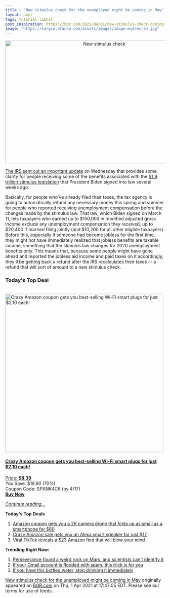 ```yaml
---
title : "New stimulus check for the unemployed might be coming in May"
layout: post
tags: tutorial labnol
post_inspiration: https://bgr.com/2021/04/01/new-stimulus-check-coming-tax-refund-for-unemployment-benefits/
image: "https://sergio.afanou.com/assets/images/image-midres-54.jpg"
---
```


<center><a href="https://bgr.com/2021/04/01/new-stimulus-check-coming-tax-refund-for-unemployment-benefits/" class="bgr-rss-featured-image bgr-rss-test-class"><img loading="lazy" width="610" height="390" src="https://bgr.com/wp-content/uploads/2020/08/rsz_adobestock_334809261.jpg?quality=70&amp;strip=all&amp;w=610" class="attachment-feed_normal size-feed_normal wp-post-image" alt="New stimulus check" loading="lazy" srcset="https://bgr.com/wp-content/uploads/2020/08/rsz_adobestock_334809261.jpg 3039w, https://bgr.com/wp-content/uploads/2020/08/rsz_adobestock_334809261.jpg?resize=150,96 150w, https://bgr.com/wp-content/uploads/2020/08/rsz_adobestock_334809261.jpg?resize=300,192 300w, https://bgr.com/wp-content/uploads/2020/08/rsz_adobestock_334809261.jpg?resize=768,492 768w, https://bgr.com/wp-content/uploads/2020/08/rsz_adobestock_334809261.jpg?resize=1024,655 1024w, https://bgr.com/wp-content/uploads/2020/08/rsz_adobestock_334809261.jpg?resize=1536,983 1536w, https://bgr.com/wp-content/uploads/2020/08/rsz_adobestock_334809261.jpg?resize=2048,1311 2048w, https://bgr.com/wp-content/uploads/2020/08/rsz_adobestock_334809261.jpg?resize=610,390 610w, https://bgr.com/wp-content/uploads/2020/08/rsz_adobestock_334809261.jpg?resize=664,425 664w, https://bgr.com/wp-content/uploads/2020/08/rsz_adobestock_334809261.jpg?resize=1200,768 1200w, https://bgr.com/wp-content/uploads/2020/08/rsz_adobestock_334809261.jpg?resize=782,500 782w, https://bgr.com/wp-content/uploads/2020/08/rsz_adobestock_334809261.jpg?resize=827,529 827w, https://bgr.com/wp-content/uploads/2020/08/rsz_adobestock_334809261.jpg?resize=800,512 800w" sizes="(max-width: 610px) 100vw, 610px" title="New stimulus check" /></a></center><p><a href="https://www.irs.gov/newsroom/irs-to-recalculate-taxes-on-unemployment-benefits-refunds-to-start-in-may">The IRS sent out an important update</a> on Wednesday that provides some clarity for people receiving some of the benefits associated with the <a href="https://bgr.com/2021/03/30/stimulus-check-update-social-security-recipients-covid-19-payment-delayed/">$1.9 trillion stimulus legislation</a> that President Biden signed into law several weeks ago.</p>
<p>Basically, for people who've already filed their taxes, the tax agency is going to automatically refund any necessary money this spring and summer for people who reported receiving unemployment compensation before the changes made by the stimulus law. That law, which Biden signed on March 11, lets taxpayers who earned up to $150,000 in modified adjusted gross income exclude any unemployment compensation they received, up to $20,400 if married filing jointly (and $10,200 for all other eligible taxpayers). Before this, especially if someone had become jobless for the first time, they might not have immediately realized that jobless benefits are taxable income, something that the stimulus law changes for 2020 unemployment benefits only. This means that, because some people might have gone ahead and reported the jobless aid income and paid taxes on it accordingly, they'll be getting back a refund after the IRS recalculates their taxes -- a refund that will sort of amount to a new stimulus check.</p>
<h3>Today's Top Deal</h3>
<p><a href="https://www.amazon.com/Gosund-Compatible-Required-appliances-Certified/dp/B079MFTYMV?tag=b0c55topdeals-20"><br><img height="500px" width="500px" src="https://m.media-amazon.com/images/I/41XmxsuucoL.jpg" alt="Crazy Amazon coupon gets you best-selling Wi-Fi smart plugs for just $2.10 each!"><br></a></p>
<h4><a href="https://www.amazon.com/Gosund-Compatible-Required-appliances-Certified/dp/B079MFTYMV?tag=b0c55rss-20">Crazy Amazon coupon gets you best-selling Wi-Fi smart plugs for just $2.10 each!</a></h4>
<p><a href="https://www.amazon.com/Gosund-Compatible-Required-appliances-Certified/dp/B079MFTYMV?tag=b0c55rss-20">Price: <strong>$8.39</strong></a><br><span>You Save: $19.60 (70%)</span><br><span>Coupon Code: SPXNK4C6 (by 4/17)</span><br><strong><a href="https://www.amazon.com/Gosund-Compatible-Required-appliances-Certified/dp/B079MFTYMV?tag=b0c55rss-20">Buy Now</a></strong></p>
<p><a href="https://bgr.com/2021/04/01/new-stimulus-check-coming-tax-refund-for-unemployment-benefits/" class="more-link"><em>Continue reading...</em></a></p>

<p><strong>Today's Top Deals</strong></p>
<ol>
<li><a href="https://bgr.com/2021/04/01/drone-with-camera-on-amazon-prime-coupon-lowest-price/?utm_source=rss&#038;utm_campaign=topdeals">Amazon coupon gets you a 2K camera drone that folds up as small as a smartphone for $60</a></li>
<li><a href="https://bgr.com/2021/04/01/amazon-echo-deals-lowest-price-echo-flex-alexa-speaker/?utm_source=rss&#038;utm_campaign=topdeals">Crazy Amazon sale gets you an Alexa smart speaker for just $17</a></li>
<li><a href="https://bgr.com/2021/04/01/viral-tiktok-reveals-a-23-amazon-find-that-will-blow-your-mind/?utm_source=rss&#038;utm_campaign=topdeals">Viral TikTok reveals a $23 Amazon find that will blow your mind</a></li>
</ol>

<p><strong>Trending Right Now:</strong></p>
<ol>
<li><a href="https://bgr.com/2021/04/01/mars-rock-perseverance-mystery/">Perseverance found a weird rock on Mars, and scientists can&#8217;t identify it</a></li>
<li><a href="https://bgr.com/2021/04/01/gmail-account-trick-to-figure-out-whos-spamming-you-selling-your-data/">If your Gmail account is flooded with spam, this trick is for you</a></li>
<li><a href="https://bgr.com/2021/04/01/real-water-recall-brand-fda/">If you have this bottled water, stop drinking it immediately</a></li>
</ol>
<p><a href="https://bgr.com/2021/04/01/new-stimulus-check-coming-tax-refund-for-unemployment-benefits/">New stimulus check for the unemployed might be coming in May</a> originally appeared on <a href="http://bgr.com">BGR.com</a> on Thu, 1 Apr 2021 at 17:47:05 EDT. Please see our terms for use of feeds.</p>